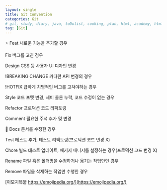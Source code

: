 ```yaml
---
layout: single
title: Git Convention
categories: Git
# git, study, diary, java, toDolist, cooking, plan, html, academy, html/css, JSP, Git
tag: [Git] 
---
```


⭐ Feat
새로운 기능을 추가할 경우


Fix
버그를 고친 경우


Design
CSS 등 사용자 UI 디자인 변경


!BREAKING CHANGE
커다란 API 변경의 경우


!HOTFIX
급하게 치명적인 버그를 고쳐야하는 경우


Style
코드 포맷 변경, 세미 콜론 누락, 코드 수정이 없는 경우


Refactor
프로덕션 코드 리팩토링


Comment
필요한 주석 추가 및 변경


📖 Docs
문서를 수정한 경우


Test
테스트 추가, 테스트 리팩토링(프로덕션 코드 변경 X)


Chore
빌드 태스트 업데이트, 패키지 매니저를 설정하는 경우(프로덕션 코드 변경 X)


Rename
파일 혹은 폴더명을 수정하거나 옮기는 작업만인 경우


Remove
파일을 삭제하는 작업만 수행한 경우


[이모지복붙 https://emojipedia.org/](https://emojipedia.org/)
